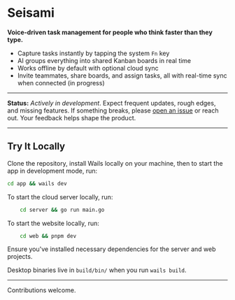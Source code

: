 # **Seisami**

**Voice-driven task management for people who think faster than they type.**

* Capture tasks instantly by tapping the system `Fn` key
* AI groups everything into shared Kanban boards in real time
* Works offline by default with optional cloud sync
* Invite teammates, share boards, and assign tasks, all with real-time sync when connected (in progress)

---

 **Status:** *Actively in development*. Expect frequent updates, rough edges, and missing features.
If something breaks, please [open an issue](https://github.com/emeraldls/seisami/issues) or reach out. Your feedback helps shape the product.

---

## **Try It Locally**

Clone the repository, install Wails locally on your machine, then to start the app in development mode, run:

```bash
cd app && wails dev
```

To start the cloud server locally, run:

```bash
    cd server && go run main.go
```

To start the website locally, run:

```bash
    cd web && pnpm dev
```

Ensure you've installed necessary dependencies for the server and web projects.

Desktop binaries live in `build/bin/` when you run `wails build`.

---

Contributions welcome.
